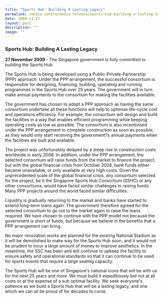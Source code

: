 ```yaml
---
title: "Sports Hub: Building A Lasting Legacy"
permalink: /media-centre/media-release/sports-hub-building-a-lasting-legacy/
date: 2009-11-27
layout: post
description: ""
image: ""
---
```

### **Sports Hub: Building A Lasting Legacy**

**27 November 2009** - The Singapore government is fully committed to building the Sports Hub.

The Sports Hub is being developed using a Public-Private-Partnership (PPP) approach. Under the PPP arrangement, the successful consortium is responsible for designing, financing, building, operating and running programmes in the Sports Hub over 25 years. The government will in turn make annual payments to the consortium for making the facilities available.

The government has chosen to adopt a PPP approach as having the same consortium undertake all these functions will help to optimise life-cycle cost and operations efficiency. For example, the consortium will design and build the facilities in a way that enables efficient programming while keeping operating costs as low as possible. The consortium is also incentivised under the PPP arrangement to complete construction as soon as possible, as they would only start receiving the government?s annual payments when the facilities are built and available.

The project was unfortunately delayed by a steep rise in construction costs worldwide in early 2008. In addition, under the PPP arrangement, the selected consortium will raise funds from the market to finance the project, but with the global financial crisis from October 2008, bank funds either became unavailable, or only available at very high costs. Given the unprecedented scale of the global financial crisis, any consortium selected for the project, be it the Singapore Sports Hub Consortium (SSHC) or any other consortiums, would have faced similar challenges in raising funds. Many PPP projects around the world faced similar difficulties.

Liquidity is gradually returning to the market and banks have started to extend long-term loans again. The government therefore agreed for the selected consortium to go out to the market again to raise the loans required. We have chosen to continue with the PPP model not because the government is short of funds, but because we believe in the benefits that a PPP arrangement can bring.

No major renovation works are planned for the existing National Stadium as it will be demolished to make way for the Sports Hub soon, and it would not be prudent to incur a large amount of money to improve aesthetics. In the meantime, the SSC has been and will continue to upkeep the facility to ensure safety and operational standards so that it can continue to be used for sports events that require a large seating capacity.

The Sports Hub will be one of Singapore's national icons that will be with us for the next 25 years and more. We must build it expeditiously but not at all costs or at the expense of a sub optimal facility. We seek everyone's patience as we build a Sports Hub that will be a lasting legacy, and one which we can all be proud of for decades to come.